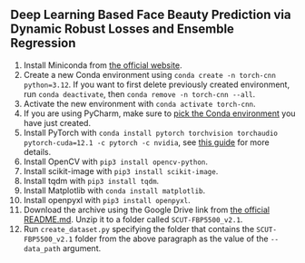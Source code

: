 ## Deep Learning Based Face Beauty Prediction via Dynamic Robust Losses and Ensemble Regression

1. Install Miniconda from [the official website](https://docs.conda.io/projects/miniconda/en/latest/).
2. Create a new Conda environment using `conda create -n torch-cnn python=3.12`. If you want to first delete previously
   created environment, run `conda deactivate`, then `conda remove -n torch-cnn --all`.
3. Activate the new environment with `conda activate torch-cnn`.
4. If you are using PyCharm, make sure to [pick the Conda environment](https://stackoverflow.com/a/46133678/1862286) you
   have just created.
5. Install PyTorch with `conda install pytorch torchvision torchaudio pytorch-cuda=12.1 -c pytorch -c nvidia`,
   see [this guide](https://pytorch.org/get-started/locally/) for more details.
6. Install OpenCV with `pip3 install opencv-python`.
7. Install scikit-image with `pip3 install scikit-image`.
8. Install tqdm with `pip3 install tqdm`.
9. Install Matplotlib with `conda install matplotlib`.
10. Install openpyxl with `pip3 install openpyxl`.
11. Download the archive using the Google Drive link
    from [the official README.md](https://github.com/HCIILAB/SCUT-FBP5500-Database-Release). Unzip it to a folder
    called `SCUT-FBP5500_v2.1`.
12. Run `create_dataset.py` specifying the folder that contains the `SCUT-FBP5500_v2.1` folder from the above paragraph
    as the value of the `--data_path` argument.
